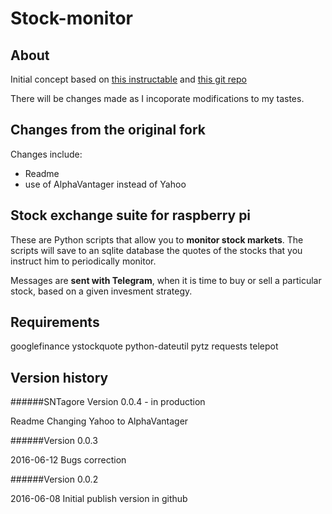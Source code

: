 # Stock-monitor

## About


Initial concept based on [this instructable](http://www.instructables.com/id/Transform-Raspberry-Pi-Into-a-Stock-Exchange-Monit/) and [this git repo](https://github.com/kal001/stocks) 

There will be changes made as I incoporate modifications to my tastes.

## Changes from the original fork


Changes include:
  - Readme
  - use of AlphaVantager instead of Yahoo

## Stock exchange suite for raspberry pi


These are Python scripts that allow you to **monitor stock markets**.
The scripts will save to an sqlite database the quotes of the stocks that you instruct him to periodically monitor.

Messages are **sent with Telegram**, when it is time to buy or sell a particular stock, based on a given
invesment strategy.

Requirements
------------

googlefinance
ystockquote
python-dateutil
pytz
requests
telepot

Version history
---------------


######SNTagore Version 0.0.4 - in production

Readme
Changing Yahoo to AlphaVantager

######Version 0.0.3

2016-06-12
Bugs correction

######Version 0.0.2 

2016-06-08
Initial publish version in github
